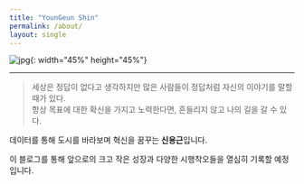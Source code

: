 ```yaml
---
title: "YounGeun Shin"
permalink: /about/
layout: single
---
```


  
  
![jpg](/assets/images/my.jpg "내사진"){: width="45%" height="45%"}  

---

> 세상은 정답이 없다고 생각하지만 많은 사람들이 정답처럼 자신의 이야기를 말할 때가 있다.  
> 항상 목표에 대한 확신을 가지고 노력한다면, 흔들리지 않고 나의 길을 갈 수 있다.  
  
데이터를 통해 도시를 바라보며 혁신을 꿈꾸는 **신용근**입니다.  
  
이 블로그를 통해 앞으로의 크고 작은 성장과 다양한 시행착오들을 열심히 기록할 예정입니다.  





